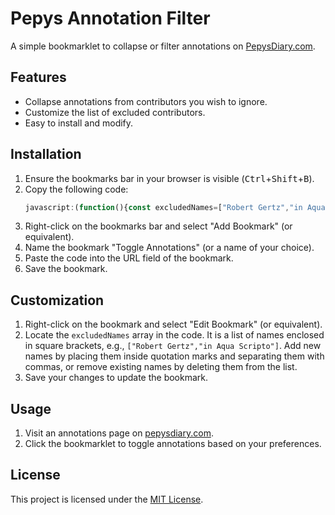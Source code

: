 # Pepys Annotation Filter

A simple bookmarklet to collapse or filter annotations on [PepysDiary.com](https://www.pepysdiary.com).

## Features

- Collapse annotations from contributors you wish to ignore.
- Customize the list of excluded contributors.
- Easy to install and modify.

## Installation

1. Ensure the bookmarks bar in your browser is visible (<kbd>Ctrl</kbd>+<kbd>Shift</kbd>+<kbd>B</kbd>).
2. Copy the following code:
   ```javascript
   javascript:(function(){const excludedNames=["Robert Gertz","in Aqua Scripto"];document.querySelectorAll("#annotations%20article").forEach((e=>{const r=e.querySelector(".media-body"),t=document.createElement("details"),n=document.createElement("summary"),a=r.querySelector("h3.media-heading"),l=a.querySelector("span").innerText.trim();excludedNames.includes(l)||(t.open=!0),n.appendChild(a),t.appendChild(n);Array.from(r.querySelectorAll("p")).forEach((e=>t.appendChild(e))),r.innerHTML="",r.appendChild(t)}));})();
   ```
3. Right-click on the bookmarks bar and select "Add Bookmark" (or equivalent).
4. Name the bookmark "Toggle Annotations" (or a name of your choice).
5. Paste the code into the URL field of the bookmark.
6. Save the bookmark.

## Customization

1. Right-click on the bookmark and select "Edit Bookmark" (or equivalent).
2. Locate the `excludedNames` array in the code. It is a list of names enclosed in square brackets, e.g., `["Robert Gertz","in Aqua Scripto"]`. Add new names by placing them inside quotation marks and separating them with commas, or remove existing names by deleting them from the list.
3. Save your changes to update the bookmark.

## Usage

1. Visit an annotations page on [pepysdiary.com](https://www.pepysdiary.com).
2. Click the bookmarklet to toggle annotations based on your preferences.

## License

This project is licensed under the [MIT License](LICENSE).
